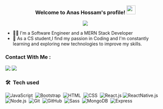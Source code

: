 

<h3 align="center">
  Welcome to Anas Hossam's profile!
  <img src="https://media.giphy.com/media/hvRJCLFzcasrR4ia7z/giphy.gif" width="28">
</h3>

<!-- Typing SVG by DenverCoder1 - https://github.com/DenverCoder1/readme-typing-svg -->
<p align="center">
  <a href="https://github.com/DenverCoder1/readme-typing-svg"><img src="https://readme-typing-svg.herokuapp.com/?lines=MERN-Stack%20Developer;Software%20Engineer&font=Fira%20Code&center=true&width=440&height=45&color=f75c7e&vCenter=true&size=22"></a>
</p> 

- 👨‍💻 I'm a Software Engineer and a MERN Stack Developer
- 💬 As a CS student,I find my passion in Coding and I'm constantly learning and exploring new technologies to improve my skills. 


### Contact With Me :

<a href="https://www.linkedin.com/in/anas-hossam-704276216/" target="_blank"><img src="https://img.shields.io/badge/-Anas%20Hossam-0077B5?style=for-the-badge&logo=Linkedin&logoColor=white"/></a>
<a href="https://www.facebook.com/Anas11hossam/" target="_blank"><img src="https://img.shields.io/badge/-Anas%20Hossam-0077B5?style=for-the-badge&logo=Facebook&logoColor=white"/></a>
### 🛠 &nbsp;Tech used
![JavaScript](https://img.shields.io/badge/-JavaScript-05122A?style=flat&logo=javascript)&nbsp;
![Bootstrap](https://img.shields.io/badge/-Bootstrap-05122A?style=flat&logo=bootstrap&logoColor=563D7C)&nbsp;
![HTML](https://img.shields.io/badge/-HTML-05122A?style=flat&logo=HTML5)&nbsp;
![CSS](https://img.shields.io/badge/-CSS-05122A?style=flat&logo=CSS3&logoColor=1572B6)&nbsp;
![React.js](https://img.shields.io/badge/-React-05122A?style=flat&logo=react)
![ReactNative.js](https://img.shields.io/badge/-ReactNative-05122A?style=flat&logo=reactNative)
![Node.js](https://img.shields.io/badge/-Node.js-05122A?style=flat&logo=node.js&logoColor=339933)&nbsp;
![Git](https://img.shields.io/badge/-Git-05122A?style=flat&logo=git)&nbsp;
![GitHub](https://img.shields.io/badge/-GitHub-05122A?style=flat&logo=github)&nbsp;
![Sass](https://img.shields.io/badge/-Sass-05122A?style=flat&logo=sass)&nbsp;
![MongoDB](https://img.shields.io/badge/-MongoDB-05122A?style=flat&logo=MongoDB)&nbsp;
![Express](https://img.shields.io/badge/-Express%20-05122A?style=flat&logo=express)&nbsp;




